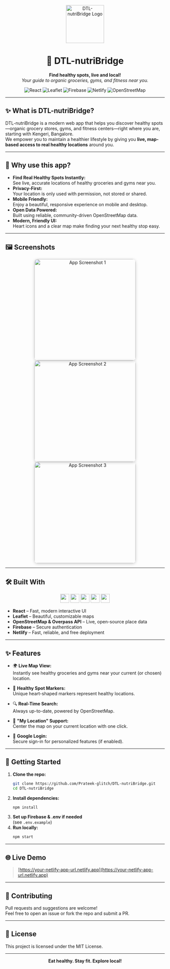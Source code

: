 <p align="center">
  <img src="assets/logo.png" alt="DTL-nutriBridge Logo" width="120" />
</p>

<h1 align="center">🌱 DTL-nutriBridge</h1>

<p align="center">
  <b>Find healthy spots, live and local!</b><br>
  <i>Your guide to organic groceries, gyms, and fitness near you.</i>
</p>

<p align="center">
  <img src="https://img.shields.io/badge/React-20232a?style=for-the-badge&logo=react&logoColor=61DAFB" alt="React" />
  <img src="https://img.shields.io/badge/Leaflet-199900?style=for-the-badge&logo=leaflet&logoColor=white" alt="Leaflet" />
  <img src="https://img.shields.io/badge/Firebase-FFCA28?style=for-the-badge&logo=firebase&logoColor=black" alt="Firebase" />
  <img src="https://img.shields.io/badge/Netlify-00C7B7?style=for-the-badge&logo=netlify&logoColor=white" alt="Netlify" />
  <img src="https://img.shields.io/badge/OpenStreetMap-7EBC6F?style=for-the-badge&logo=openstreetmap&logoColor=white" alt="OpenStreetMap" />
</p>

---

## ✨ What is DTL-nutriBridge?

DTL-nutriBridge is a modern web app that helps you discover healthy spots—organic grocery stores, gyms, and fitness centers—right where you are, starting with Kengeri, Bangalore.  
We empower you to maintain a healthier lifestyle by giving you **live, map-based access to real healthy locations** around you.

---

## 🌟 Why use this app?

- **Find Real Healthy Spots Instantly:**  
  See live, accurate locations of healthy groceries and gyms near you.
- **Privacy-First:**  
  Your location is only used with permission, not stored or shared.
- **Mobile Friendly:**  
  Enjoy a beautiful, responsive experience on mobile and desktop.
- **Open Data Powered:**  
  Built using reliable, community-driven OpenStreetMap data.
- **Modern, Friendly UI:**  
  Heart icons and a clear map make finding your next healthy stop easy.

---

## 🖼️ Screenshots

<p align="center">
  <img src="assets/screenshot1.png" alt="App Screenshot 1" width="320" style="border-radius:10px;box-shadow:0 2px 10px #cccccc;" />
  <img src="assets/screenshot2.png" alt="App Screenshot 2" width="320" style="border-radius:10px;box-shadow:0 2px 10px #cccccc;" />
  <img src="assets/screenshot3.png" alt="App Screenshot 3" width="320" style="border-radius:10px;box-shadow:0 2px 10px #cccccc;" />
</p>

---

## 🛠️ Built With

<p align="center">
  <img src="https://img.shields.io/badge/React-20232a?style=for-the-badge&logo=react&logoColor=61DAFB" height="28"/>
  <img src="https://img.shields.io/badge/Leaflet-199900?style=for-the-badge&logo=leaflet&logoColor=white" height="28"/>
  <img src="https://img.shields.io/badge/Firebase-FFCA28?style=for-the-badge&logo=firebase&logoColor=black" height="28"/>
  <img src="https://img.shields.io/badge/Netlify-00C7B7?style=for-the-badge&logo=netlify&logoColor=white" height="28"/>
  <img src="https://img.shields.io/badge/OpenStreetMap-7EBC6F?style=for-the-badge&logo=openstreetmap&logoColor=white" height="28"/>
</p>

- **React** – Fast, modern interactive UI
- **Leaflet** – Beautiful, customizable maps
- **OpenStreetMap & Overpass API** – Live, open-source place data
- **Firebase** – Secure authentication
- **Netlify** – Fast, reliable, and free deployment

---

## ✨ Features

- 🌍 **Live Map View:**  
  Instantly see healthy groceries and gyms near your current (or chosen) location.

- 💚 **Healthy Spot Markers:**  
  Unique heart-shaped markers represent healthy locations.

- 🔍 **Real-Time Search:**  
  Always up-to-date, powered by OpenStreetMap.

- 🧭 **"My Location" Support:**  
  Center the map on your current location with one click.

- 🔐 **Google Login:**  
  Secure sign-in for personalized features (if enabled).

---

## 🚀 Getting Started

1. **Clone the repo:**
    ```sh
    git clone https://github.com/Prateek-glitch/DTL-nutriBridge.git
    cd DTL-nutriBridge
    ```
2. **Install dependencies:**
    ```sh
    npm install
    ```
3. **Set up Firebase & .env if needed**  
   (see `.env.example`)
4. **Run locally:**
    ```sh
    npm start
    ```

---

## 🌐 Live Demo

> [https://your-netlify-app-url.netlify.app](https://your-netlify-app-url.netlify.app)

---

## 🤝 Contributing

Pull requests and suggestions are welcome!  
Feel free to open an issue or fork the repo and submit a PR.

---

## 📄 License

This project is licensed under the MIT License.

---

<p align="center">
  <b>Eat healthy. Stay fit. Explore local!</b>
</p>
